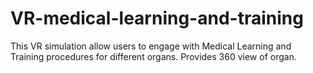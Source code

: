 # VR-medical-learning-and-training
This VR simulation allow users to engage with Medical Learning and Training procedures for different organs.
Provides 360 view of organ.

